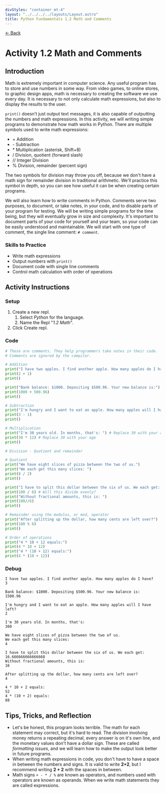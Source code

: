 ```yaml
---
divStyles: "container mt-4"
layout: "../../../../layouts/Layout.astro"
title: Python Fundamentals 1.2 Math and Comments
---
```


[← Back](/courses/python-fundamentals/)

# Activity 1.2 Math and Comments

## Introduction

Math is extremely important in computer science. Any useful program has to store and use numbers in some way. From video games, to online stores, to graphic design apps, math is necessary to creating the software we use every day. It is necessary to not only calculate math expressions, but also to display the results to the user.

`print()` doesn’t just output text messages, it is also capable of outputting the numbers and math expressions. In this activity, we will writing simple programs to demonstrate how math works in Python. There are multiple symbols used to write math expressions:

- \+ Addition
- \- Subtraction
- \* Multiplication (asterisk, Shift+8)
- / Division, quotient (forward slash)
- // Integer Division
- % Division, remainder (percent sign)

The two symbols for division may throw you off, because we don't have a math sign for remainder division in traditional arithmetic. We'll practice this symbol in depth, so you can see how useful it can be when creating certain programs.

We will also learn how to write comments in Python. Comments serve two purposes, to document, or take notes, in your code, and to disable parts of your program for testing. We will be writing simple programs for the time being, but they will eventually grow in size and complexity. It's important to document parts of your code for yourself and your team, so your code can be easily understood and maintainable. We will start with one type of comment, the single line comment: `# comment`.

### Skills to Practice

- Write math expressions
- Output numbers with `print()`
- Document code with single line comments
- Control math calculation with order of operations

## Activity Instructions

### Setup

1. Create a new repl.
   1. Select _Python_ for the language.
   2. Name the Repl "_1.2 Math_".
2. Click Create repl.

### Code

```python
# These are comments. They help programmers take notes in their code.
# Comments are ignored by the compiler.

# Addition
print("I have two apples. I find another apple. How many apples do I have?")
print(2 + 1)
print()

print("Bank balance: $1000. Depositing $500.96. Your new balance is:")
print(1000 + 500.96)
print()

# Subtraction
print("I'm hungry and I want to eat an apple. How many apples will I have left?")
print(3 - 1)
print()

# Multiplication
print("I'm 30 years old. In months, that's: ") # Replace 30 with your age
print(30 * 12) # Replace 30 with your age
print()

# Division - Quotient and remainder

# Quotient
print("We have eight slices of pizza between the two of us.")
print("We each get this many slices: ")
print(8 / 2)
print()

print("I have to split this dollar between the six of us. We each get: ")
print(100 / 6) # Will this divide evenly?
print("Without fractional amounts, this is: ")
print(100//6)
print()

# Remainder using the modulus, or mod, operator
print("After splitting up the dollar, how many cents are left over?")
print(100 % 6)
print()

# Order of operations
print("4 * 10 + 12 equals:")
print(4 * 10 + 12)
print("4 * (10 + 12) equals:")
print(4 * (10 + 12))
```

### Debug

```
I have two apples. I find another apple. How many apples do I have?
3

Bank balance: $1000. Depositing $500.96. Your new balance is:
1500.96

I'm hungry and I want to eat an apple. How many apples will I have left?
2

I'm 30 years old. In months, that's:
360

We have eight slices of pizza between the two of us.
We each get this many slices:
4

I have to split this dollar between the six of us. We each get:
16.666666666666668
Without fractional amounts, this is:
16

After splitting up the dollar, how many cents are left over?
4

4 * 10 + 2 equals:
52
4 * (10 + 2) equals:
88
```

## Tips, Tricks, and Reflection

- Let's be honest, this program looks terrible. The math for each statement may correct, but it's hard to read. The division involving money returns a repeating decimal, every answer is on it's own line, and the monetary values don't have a dollar sign. These are called _formatting issues_, and we will learn how to make the output look better in future programs.
- When writing math expressions in code, you don't have to have a space in between the numbers and signs. It is valid to write **2+2**, but I recommend writing **2 + 2** with the spaces in between.
- Math signs `+ - * / %` are known as operators, and numbers used with operators are known as operands. When we write math statements they are called expressions.
